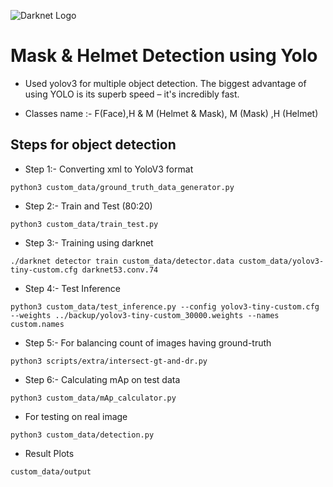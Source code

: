 ![Darknet Logo](http://pjreddie.com/media/files/darknet-black-small.png)

# Mask & Helmet Detection using Yolo #

* Used yolov3 for multiple object detection. The biggest advantage of using YOLO is its superb speed – it's incredibly fast. 

* Classes name :- F(Face),H & M (Helmet & Mask), M (Mask) ,H (Helmet)

## Steps for object detection #
* Step 1:-
Converting xml to YoloV3 format
```
python3 custom_data/ground_truth_data_generator.py
```

* Step 2:-
Train and Test (80:20)
```
python3 custom_data/train_test.py
```

* Step 3:-
Training using darknet
```
./darknet detector train custom_data/detector.data custom_data/yolov3-tiny-custom.cfg darknet53.conv.74
```

* Step 4:-
Test Inference
```
python3 custom_data/test_inference.py --config yolov3-tiny-custom.cfg --weights ../backup/yolov3-tiny-custom_30000.weights --names custom.names
 ```

* Step 5:-
For balancing count of images having ground-truth
```
python3 scripts/extra/intersect-gt-and-dr.py
```

* Step 6:-
Calculating mAp on test data
```
python3 custom_data/mAp_calculator.py
```

* For testing on real image
```
python3 custom_data/detection.py
```

* Result Plots 
```
custom_data/output
```
